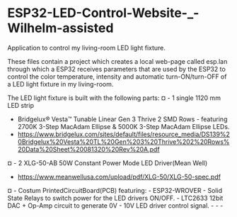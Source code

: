 # ESP32-LED-Control-Website-_-Wilhelm-assisted
Application to control my living-room LED light fixture.

These files contain a project which creates a local web-page called esp.lan through which a ESP32 receives
parameters that are used by the ESP32 to control the color temperature, intensity and automatic turn-ON/turn-OFF
of a LED light fixture in my living-room.

The LED light fixture is built with the following parts:
¤ - 1 single 1120 mm LED strip
  - Bridgelux® Vesta™ Tunable Linear Gen 3 Thrive 2 SMD Rows - featuring 2700K 3-Step MacAdam Ellipse & 5000K 3-Step MacAdam Ellipse LEDs.
  - https://www.bridgelux.com/sites/default/files/resource_media/DS139%20Bridgelux%20Vesta%20TL%20Gen%203%20Thrive%202%20Rows%20Data%20Sheet%20081320%20Rev%20A.pdf

¤ - 2 XLG-50-AB 50W Constant Power Mode LED Driver(Mean Well)
  - https://www.meanwellusa.com/upload/pdf/XLG-50/XLG-50-spec.pdf
  
¤ - Costum PrintedCircuitBoard(PCB) featuring:
    - ESP32-WROVER
    - Solid State Relays to switch power for the LED drivers ON/OFF.
    - LTC2633 12bit DAC + Op-Amp circuit to generate 0V - 10V LED driver control signal.
    - 
    - 
    - 
